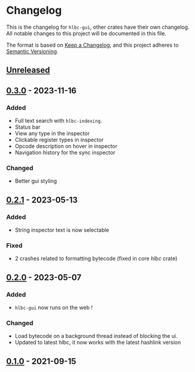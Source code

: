 # Changelog

This is the changelog for `hlbc-gui`, other crates have their own changelog.
All notable changes to this project will be documented in this file.

The format is based on [Keep a Changelog](https://keepachangelog.com/en/1.0.0/),
and this project adheres to [Semantic Versioning](https://semver.org/spec/v2.0.0.html).

## [Unreleased](https://github.com/Gui-Yom/hlbc/compare/gui-v0.3.0...HEAD)

## [0.3.0](https://github.com/Gui-Yom/hlbc/compare/gui-v0.2.1...gui-v0.3.0) - 2023-11-16

### Added

- Full text search with `hlbc-indexing`.
- Status bar
- View any type in the inspector
- Clickable register types in inspector
- Opcode description on hover in inspector
- Navigation history for the sync inspector

### Changed

- Better gui styling

## [0.2.1](https://github.com/Gui-Yom/hlbc/compare/gui-v0.2.0...gui-v0.2.1) - 2023-05-13

### Added

- String inspector text is now selectable

### Fixed

- 2 crashes related to formatting bytecode (fixed in core *hlbc* crate)

## [0.2.0](https://github.com/Gui-Yom/hlbc/compare/gui-v0.1.0...gui-v0.2.0) - 2023-05-07

### Added

- `hlbc-gui` now runs on the web !

### Changed

- Load bytecode on a background thread instead of blocking the ui.
- Updated to latest hlbc, it now works with the latest hashlink version

## [0.1.0](https://github.com/Gui-Yom/hlbc/compare/v0.4.0...gui-v0.1.0) - 2021-09-15
